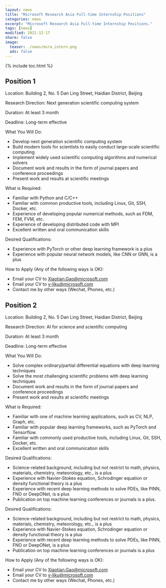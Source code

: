 ```yaml
---
layout: news
title: "Microsoft Research Asia Full-time Internship Positions"
categories: news
excerpt: "Microsoft Research Asia Full-time Internship Positions."  
tags: [news]
modified: 2021-12-17
share: false
image: 
  teaser: ./news/msra_intern.png
  ads: false  
---
```


{% include toc.html %}
## Position 1
Location: Building 2, No. 5 Dan Ling Street, Haidian District, Beijing

Research Direction: Next generation scientific computing system

Duration: At least 3 month

Deadline: Long-term effective

What You Will Do:
* Develop next generation scientific computing system
* Build modern tools for scientists to easily conduct large-scale scientific computing
* Implement widely used scientific computing algorithms and numerical solvers
* Document work and results in the form of journal papers and conference proceedings
* Present work and results at scientific meetings

What is Required:
* Familiar with Python and C/C++
* Familiar with common productive tools, including Linux, Git, SSH, Docker, etc.
* Experience of developing popular numerical methods, such as FDM, FEM, FVM, etc.
* Experience of developing distributed code with MPI
* Excellent written and oral communication skills

Desired Qualifications:
* Experience with PyTorch or other deep learning framework is a plus
* Experience with popular neural network models, like CNN or GNN, is a plus

How to Apply (Any of the following ways is OK): 
* Email your CV to Xiaotian.Gao@microsoft.com
* Email your CV to v-liku@microsoft.com
* Contact me by other ways (Wechat, Phones, etc.)  

## Position 2

Location: Building 2, No. 5 Dan Ling Street, Haidian District, Beijing

Research Direction: AI for science and scientific computing

Duration: At least 3 month

Deadline: Long-term effective

What You Will Do:
* Solve complex ordinary/partial differential equations with deep learning techniques
* Solve the most challenging scientific problems with deep learning techniques
* Document work and results in the form of journal papers and conference proceedings
* Present work and results at scientific meetings

What is Required:
* Familiar with one of machine learning applications, such as CV, NLP, Graph, etc.
* Familiar with popular deep learning frameworks, such as PyTorch and Tensorflow.
* Familiar with commonly used productive tools, including Linux, Git, SSH, Docker, etc.
* Excellent written and oral communication skills

Desired Qualifications:
* Science-related background, including but not restrict to math, physics, materials, chemistry, meteorology, etc., is a plus
* Experience with Navier-Stokes equation, Schrodinger equation or density functional theory is a plus
* Experience with recent deep learning methods to solve PDEs, like PINN, FNO or DeepONet, is a plus
* Publication on top machine learning conferences or journals is a plus.



Desired Qualifications:
* Science-related background, including but not restrict to math, physics, materials, chemistry, meteorology, etc., is a plus
* Experience with Navier-Stokes equation, Schrodinger equation or density functional theory is a plus
* Experience with recent deep learning methods to solve PDEs, like PINN, FNO or DeepONet, is a plus
* Publication on top machine learning conferences or journals is a plus

How to Apply (Any of the following ways is OK): 
* Email your CV to Xiaotian.Gao@microsoft.com
* Email your CV to v-liku@microsoft.com
* Contact me by other ways (Wechat, Phones, etc.)  